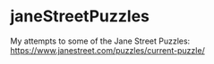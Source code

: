# janeStreetPuzzles

My attempts to some of the Jane Street Puzzles: https://www.janestreet.com/puzzles/current-puzzle/
